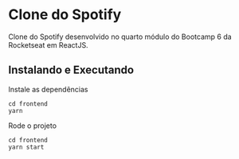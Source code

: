 # Clone do Spotify

Clone do Spotify desenvolvido no quarto módulo do Bootcamp 6 da Rocketseat em ReactJS.

## Instalando e Executando

Instale as dependências

```
cd frontend
yarn
```

Rode o projeto

```
cd frontend
yarn start
```
